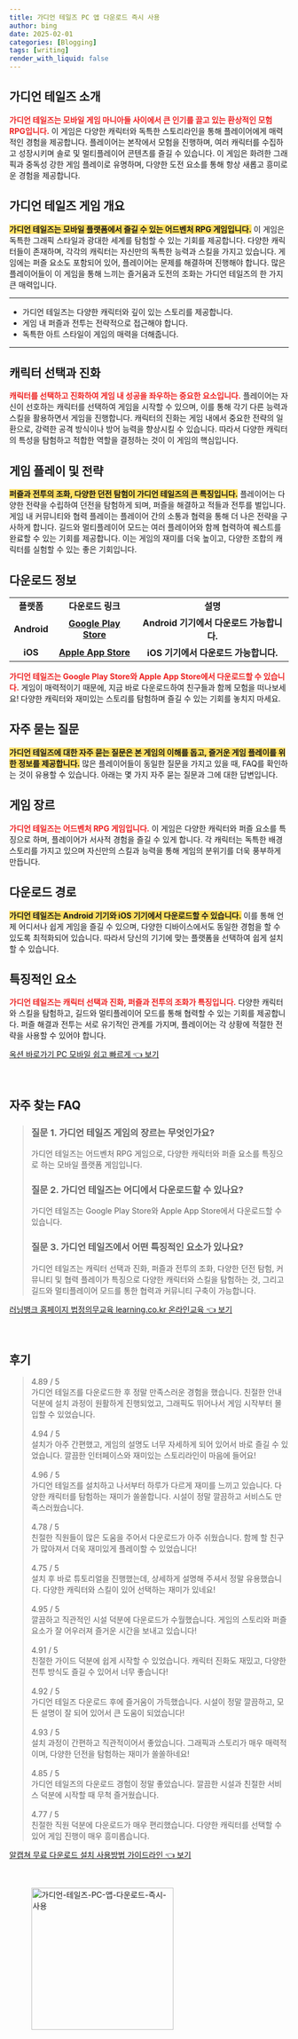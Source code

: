 ```yaml
---
title: 가디언 테일즈 PC 앱 다운로드 즉시 사용
author: bing
date: 2025-02-01
categories: [Blogging]
tags: [writing]
render_with_liquid: false
---
```



<h2 id='가디언_테일즈_소개'>가디언 테일즈 소개</h2>

<p><b><span style="color: #ee2323;">가디언 테일즈는 모바일 게임 마니아들 사이에서 큰 인기를 끌고 있는 환상적인 모험 RPG입니다.</span></b> 이 게임은 다양한 캐릭터와 독특한 스토리라인을 통해 플레이어에게 매력적인 경험을 제공합니다. 플레이어는 본작에서 모험을 진행하며, 여러 캐릭터를 수집하고 성장시키며 솔로 및 멀티플레이어 콘텐츠를 즐길 수 있습니다. 이 게임은 화려한 그래픽과 중독성 강한 게임 플레이로 유명하며, 다양한 도전 요소를 통해 항상 새롭고 흥미로운 경험을 제공합니다.</p>

<h2 id='가디언_테일즈_게임_개요'>가디언 테일즈 게임 개요</h2>

<p><b><span style="background-color: #ffe066;">가디언 테일즈는 모바일 플랫폼에서 즐길 수 있는 어드벤처 RPG 게임입니다.</span></b> 이 게임은 독특한 그래픽 스타일과 광대한 세계를 탐험할 수 있는 기회를 제공합니다. 다양한 캐릭터들이 존재하며, 각각의 캐릭터는 자신만의 독특한 능력과 스킬을 가지고 있습니다. 게임에는 퍼즐 요소도 포함되어 있어, 플레이어는 문제를 해결하며 진행해야 합니다. 많은 플레이어들이 이 게임을 통해 느끼는 즐거움과 도전의 조화는 가디언 테일즈의 한 가지 큰 매력입니다.</p>

<hr />

<ul>
    <li>가디언 테일즈는 다양한 캐릭터와 깊이 있는 스토리를 제공합니다.</li>
    <li>게임 내 퍼즐과 전투는 전략적으로 접근해야 합니다.</li>
    <li>독특한 아트 스타일이 게임의 매력을 더해줍니다.</li>
</ul>

<hr />

<h2 id='캐릭터_선택과_진화'>캐릭터 선택과 진화</h2>

<p><b><span style="color: #ee2323;">캐릭터를 선택하고 진화하여 게임 내 성공을 좌우하는 중요한 요소입니다.</span></b> 플레이어는 자신이 선호하는 캐릭터를 선택하여 게임을 시작할 수 있으며, 이를 통해 각기 다른 능력과 스킬을 활용하면서 게임을 진행합니다. 캐릭터의 진화는 게임 내에서 중요한 전략의 일환으로, 강력한 공격 방식이나 방어 능력을 향상시킬 수 있습니다. 따라서 다양한 캐릭터의 특성을 탐험하고 적합한 역할을 결정하는 것이 이 게임의 핵심입니다.</p>

<h2 id='게임_플레이와_전략'>게임 플레이 및 전략</h2>

<p><b><span style="background-color: #ffe066;">퍼즐과 전투의 조화, 다양한 던전 탐험이 가디언 테일즈의 큰 특징입니다.</span></b> 플레이어는 다양한 전략을 수립하여 던전을 탐험하게 되며, 퍼즐을 해결하고 적들과 전투를 벌입니다. 게임 내 커뮤니티와 협력 플레이는 플레이어 간의 소통과 협력을 통해 더 나은 전략을 구사하게 합니다. 길드와 멀티플레이어 모드는 여러 플레이어와 함께 협력하여 퀘스트를 완료할 수 있는 기회를 제공합니다. 이는 게임의 재미를 더욱 높이고, 다양한 조합의 캐릭터를 실험할 수 있는 좋은 기회입니다.</p>

<h2 id='다운로드_정보'>다운로드 정보</h2>

<table>
    <tr>
        <td style="text-align: center; height: 17px;"><b>플랫폼</b></td>
        <td style="text-align: center; height: 17px;"><b>다운로드 링크</b></td>
        <td style="text-align: center; height: 17px;"><b>설명</b></td>
    </tr>
    <tr>
        <td style="text-align: center; height: 17px;"><b>Android</b></td>
        <td style="text-align: center; height: 17px;"><b><a href="https://play.google.com/store/apps/details?id=com.03.gardentale">Google Play Store</a></b></td>
        <td style="text-align: center; height: 17px;"><b>Android 기기에서 다운로드 가능합니다.</b></td>
    </tr>
    <tr>
        <td style="text-align: center; height: 17px;"><b>iOS</b></td>
        <td style="text-align: center; height: 17px;"><b><a href="https://apps.apple.com/app/id1508077330">Apple App Store</a></b></td>
        <td style="text-align: center; height: 17px;"><b>iOS 기기에서 다운로드 가능합니다.</b></td>
    </tr>
</table>

<p><b><span style="color: #ee2323;">가디언 테일즈는 Google Play Store와 Apple App Store에서 다운로드할 수 있습니다.</span></b> 게임이 매력적이기 때문에, 지금 바로 다운로드하여 친구들과 함께 모험을 떠나보세요! 다양한 캐릭터와 재미있는 스토리를 탐험하며 즐길 수 있는 기회를 놓치지 마세요.</p>

<h2 id='자주_묻는_질문'>자주 묻는 질문</h2>

<p><b><span style="background-color: #ffe066;">가디언 테일즈에 대한 자주 묻는 질문은 본 게임의 이해를 돕고, 즐거운 게임 플레이를 위한 정보를 제공합니다.</span></b> 많은 플레이어들이 동일한 질문을 가지고 있을 때, FAQ를 확인하는 것이 유용할 수 있습니다. 아래는 몇 가지 자주 묻는 질문과 그에 대한 답변입니다.</p>

<h2 id='게임_장르'>게임 장르</h2>

<p><b><span style="color: #ee2323;">가디언 테일즈는 어드벤처 RPG 게임입니다.</span></b> 이 게임은 다양한 캐릭터와 퍼즐 요소를 특징으로 하며, 플레이어가 서사적 경험을 즐길 수 있게 합니다. 각 캐릭터는 독특한 배경 스토리를 가지고 있으며 자신만의 스킬과 능력을 통해 게임의 분위기를 더욱 풍부하게 만듭니다.</p>

<h2 id='다운로드_경로'>다운로드 경로</h2>

<p><b><span style="background-color: #ffe066;">가디언 테일즈는 Android 기기와 iOS 기기에서 다운로드할 수 있습니다.</span></b> 이를 통해 언제 어디서나 쉽게 게임을 즐길 수 있으며, 다양한 디바이스에서도 동일한 경험을 할 수 있도록 최적화되어 있습니다. 따라서 당신의 기기에 맞는 플랫폼을 선택하여 쉽게 설치할 수 있습니다.</p>

<h2 id='특징적인_요소'>특징적인 요소</h2>

<p><b><span style="color: #ee2323;">가디언 테일즈는 캐릭터 선택과 진화, 퍼즐과 전투의 조화가 특징입니다.</span></b> 다양한 캐릭터와 스킬을 탐험하고, 길드와 멀티플레이어 모드를 통해 협력할 수 있는 기회를 제공합니다. 퍼즐 해결과 전투는 서로 유기적인 관계를 가지며, 플레이어는 각 상황에 적절한 전략을 사용할 수 있어야 합니다.</p>


<p><a class="click-button" title="옥션 바로가기 PC 모바일 쉽고 빠르게" href="https://yellowplanner.github.io/posts/%EC%98%A5%EC%85%98-%EB%B0%94%EB%A1%9C%EA%B0%80%EA%B8%B0-PC-%EB%AA%A8%EB%B0%94%EC%9D%BC-%EC%89%BD%EA%B3%A0-%EB%B9%A0%EB%A5%B4%EA%B2%8C/" rel="dofollow">옥션 바로가기 PC 모바일 쉽고 빠르게 👈 보기</a></p><br>
<h2 id='자주_찾는_FAQ'>자주 찾는 FAQ</h2>
<div itemscope="" itemtype="https://schema.org/FAQPage"> 
<blockquote> 
<div itemscope="" itemprop="mainEntity" itemtype="https://schema.org/Question"> 
<h3 itemprop="name">질문 1. 가디언 테일즈 게임의 장르는 무엇인가요?</h3> 
<div itemscope="" itemprop="acceptedAnswer" itemtype="https://schema.org/Answer"> 
<span itemprop="text"> 
<p>가디언 테일즈는 어드벤처 RPG 게임으로, 다양한 캐릭터와 퍼즐 요소를 특징으로 하는 모바일 플랫폼 게임입니다.</p> 
</span> 
</div> 
</div> 
<div itemscope="" itemprop="mainEntity" itemtype="https://schema.org/Question"> 
<h3 itemprop="name">질문 2. 가디언 테일즈는 어디에서 다운로드할 수 있나요?</h3> 
<div itemscope="" itemprop="acceptedAnswer" itemtype="https://schema.org/Answer"> 
<span itemprop="text"> 
<p>가디언 테일즈는 Google Play Store와 Apple App Store에서 다운로드할 수 있습니다.</p> 
</span> 
</div> 
</div> 
<div itemscope="" itemprop="mainEntity" itemtype="https://schema.org/Question"> 
<h3 itemprop="name">질문 3. 가디언 테일즈에서 어떤 특징적인 요소가 있나요?</h3> 
<div itemscope="" itemprop="acceptedAnswer" itemtype="https://schema.org/Answer"> 
<span itemprop="text"> 
<p>가디언 테일즈는 캐릭터 선택과 진화, 퍼즐과 전투의 조화, 다양한 던전 탐험, 커뮤니티 및 협력 플레이가 특징으로 다양한 캐릭터와 스킬을 탐험하는 것, 그리고 길드와 멀티플레이어 모드를 통한 협력과 커뮤니티 구축이 가능합니다.</p> 
</span> 
</div> 
</div> 
</blockquote> 
</div>
<p><a class="click-button" title="러닝뱅크 홈페이지 법정의무교육 learning.co.kr 온라인교육" href="https://yellowplanner.github.io/posts/%EB%9F%AC%EB%8B%9D%EB%B1%85%ED%81%AC-%ED%99%88%ED%8E%98%EC%9D%B4%EC%A7%80-%EB%B2%95%EC%A0%95%EC%9D%98%EB%AC%B4%EA%B5%90%EC%9C%A1-learning.co.kr-%EC%98%A8%EB%9D%BC%EC%9D%B8%EA%B5%90%EC%9C%A1/" rel="dofollow">러닝뱅크 홈페이지 법정의무교육 learning.co.kr 온라인교육 👈 보기</a></p><br>
<h2 id='후기'>후기</h2>
<div itemscope itemtype="https://schema.org/Product">
  <blockquote>
  <div itemprop="review" itemscope itemtype="https://schema.org/Review">
      <div itemprop="reviewRating" itemscope itemtype="https://schema.org/Rating"> <span itemprop="ratingValue">4.89</span> / <span itemprop="bestRating">5</span> </div>
      <span itemprop="reviewBody">가디언 테일즈를 다운로드한 후 정말 만족스러운 경험을 했습니다. 친절한 안내 덕분에 설치 과정이 원활하게 진행되었고, 그래픽도 뛰어나서 게임 시작부터 몰입할 수 있었습니다.</span>
  </div>
  <br>
  <div itemprop="review" itemscope itemtype="https://schema.org/Review">
      <div itemprop="reviewRating" itemscope itemtype="https://schema.org/Rating"> <span itemprop="ratingValue">4.94</span> / <span itemprop="bestRating">5</span> </div>
      <span itemprop="reviewBody">설치가 아주 간편했고, 게임의 설명도 너무 자세하게 되어 있어서 바로 즐길 수 있었습니다. 깔끔한 인터페이스와 재미있는 스토리라인이 마음에 들어요!</span>
  </div>
  <br>
  <div itemprop="review" itemscope itemtype="https://schema.org/Review">
      <div itemprop="reviewRating" itemscope itemtype="https://schema.org/Rating"> <span itemprop="ratingValue">4.96</span> / <span itemprop="bestRating">5</span> </div>
      <span itemprop="reviewBody">가디언 테일즈를 설치하고 나서부터 하루가 다르게 재미를 느끼고 있습니다. 다양한 캐릭터를 탐험하는 재미가 쏠쏠합니다. 시설이 정말 깔끔하고 서비스도 만족스러웠습니다.</span>
  </div>
  <br>
  <div itemprop="review" itemscope itemtype="https://schema.org/Review">
      <div itemprop="reviewRating" itemscope itemtype="https://schema.org/Rating"> <span itemprop="ratingValue">4.78</span> / <span itemprop="bestRating">5</span> </div>
      <span itemprop="reviewBody">친절한 직원들이 많은 도움을 주어서 다운로드가 아주 쉬웠습니다. 함께 할 친구가 많아져서 더욱 재미있게 플레이할 수 있었습니다!</span>
  </div>
  <br>
  <div itemprop="review" itemscope itemtype="https://schema.org/Review">
      <div itemprop="reviewRating" itemscope itemtype="https://schema.org/Rating"> <span itemprop="ratingValue">4.75</span> / <span itemprop="bestRating">5</span> </div>
      <span itemprop="reviewBody">설치 후 바로 튜토리얼을 진행했는데, 상세하게 설명해 주셔서 정말 유용했습니다. 다양한 캐릭터와 스킬이 있어 선택하는 재미가 있네요!</span>
  </div>
  <br>
  <div itemprop="review" itemscope itemtype="https://schema.org/Review">
      <div itemprop="reviewRating" itemscope itemtype="https://schema.org/Rating"> <span itemprop="ratingValue">4.95</span> / <span itemprop="bestRating">5</span> </div>
      <span itemprop="reviewBody">깔끔하고 직관적인 시설 덕분에 다운로드가 수월했습니다. 게임의 스토리와 퍼즐 요소가 잘 어우러져 즐거운 시간을 보내고 있습니다!</span>
  </div>
  <br>
  <div itemprop="review" itemscope itemtype="https://schema.org/Review">
      <div itemprop="reviewRating" itemscope itemtype="https://schema.org/Rating"> <span itemprop="ratingValue">4.91</span> / <span itemprop="bestRating">5</span> </div>
      <span itemprop="reviewBody">친절한 가이드 덕분에 쉽게 시작할 수 있었습니다. 캐릭터 진화도 재밌고, 다양한 전투 방식도 즐길 수 있어서 너무 좋습니다!</span>
  </div>
  <br>
  <div itemprop="review" itemscope itemtype="https://schema.org/Review">
      <div itemprop="reviewRating" itemscope itemtype="https://schema.org/Rating"> <span itemprop="ratingValue">4.92</span> / <span itemprop="bestRating">5</span> </div>
      <span itemprop="reviewBody">가디언 테일즈 다운로드 후에 즐거움이 가득했습니다. 시설이 정말 깔끔하고, 모든 설명이 잘 되어 있어서 큰 도움이 되었습니다!</span>
  </div>
  <br>
  <div itemprop="review" itemscope itemtype="https://schema.org/Review">
      <div itemprop="reviewRating" itemscope itemtype="https://schema.org/Rating"> <span itemprop="ratingValue">4.93</span> / <span itemprop="bestRating">5</span> </div>
      <span itemprop="reviewBody">설치 과정이 간편하고 직관적이어서 좋았습니다. 그래픽과 스토리가 매우 매력적이며, 다양한 던전을 탐험하는 재미가 쏠쏠하네요!</span>
  </div>
  <br>
  <div itemprop="review" itemscope itemtype="https://schema.org/Review">
      <div itemprop="reviewRating" itemscope itemtype="https://schema.org/Rating"> <span itemprop="ratingValue">4.85</span> / <span itemprop="bestRating">5</span> </div>
      <span itemprop="reviewBody">가디언 테일즈의 다운로드 경험이 정말 좋았습니다. 깔끔한 시설과 친절한 서비스 덕분에 시작할 때 무척 즐거웠습니다.</span>
  </div>
  <br>
  <div itemprop="review" itemscope itemtype="https://schema.org/Review">
      <div itemprop="reviewRating" itemscope itemtype="https://schema.org/Rating"> <span itemprop="ratingValue">4.77</span> / <span itemprop="bestRating">5</span> </div>
      <span itemprop="reviewBody">친절한 직원 덕분에 다운로드가 매우 편리했습니다. 다양한 캐릭터를 선택할 수 있어 게임 진행이 매우 흥미롭습니다.</span>
  </div>
  </blockquote>
</div>
<p><a class="click-button" title="알캡쳐 무료 다운로드 설치 사용방법 가이드라인" href="https://yellowplanner.github.io/posts/%EC%95%8C%EC%BA%A1%EC%B3%90-%EB%AC%B4%EB%A3%8C-%EB%8B%A4%EC%9A%B4%EB%A1%9C%EB%93%9C-%EC%84%A4%EC%B9%98-%EC%82%AC%EC%9A%A9%EB%B0%A9%EB%B2%95-%EA%B0%80%EC%9D%B4%EB%93%9C%EB%9D%BC%EC%9D%B8/" rel="dofollow">알캡쳐 무료 다운로드 설치 사용방법 가이드라인 👈 보기</a></p><br>
<figure class="image"><img src="https://yellowplanner.github.io/assets/img/thumbnail/가디언-테일즈-PC-앱-다운로드-즉시-사용.webp" alt="가디언-테일즈-PC-앱-다운로드-즉시-사용" width="256" height="256"></figure>